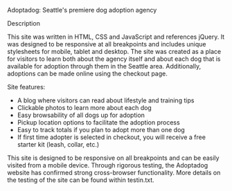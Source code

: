 Adoptadog: Seattle's premiere dog adoption agency

Description

This site was written in HTML, CSS and JavaScript and references jQuery. It was designed to be responsive at all breakpoints and includes unique stylesheets for mobile, tablet and desktop. The site was created as a place for visitors to learn both about the agency itself and about each dog that is available for adoption through them in the Seattle area. Additionally, adoptions can be made online using the checkout page.

Site features:
* A blog where visitors can read about lifestyle and training tips
* Clickable photos to learn more about each dog
* Easy browsability of all dogs up for adoption
* Pickup location options to facilitate the adoption process
* Easy to track totals if you plan to adopt more than one dog
* If first time adopter is selected in checkout, you will receive a free starter kit (leash, collar, etc.)

This site is designed to be responsive on all breakpoints and can be easily visited from a mobile device. Through rigorous testing, the Adoptadog website has confirmed strong cross-browser functionality. More details on the testing of the site can be found within testin.txt.
